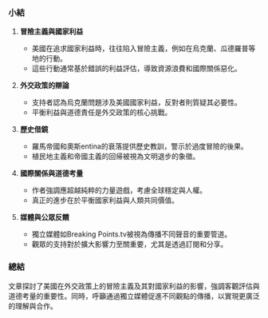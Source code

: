 ### 小結

1. **冒險主義與國家利益**
   - 美國在追求國家利益時，往往陷入冒險主義，例如在烏克蘭、瓜德羅普等地的行動。
   - 這些行動通常基於錯誤的利益評估，導致資源浪費和國際關係惡化。

2. **外交政策的辯論**
   - 支持者認為烏克蘭問題涉及美國國家利益，反對者則質疑其必要性。
   - 平衡利益與道德責任是外交政策的核心挑戰。

3. **歷史借鏡**
   - 羅馬帝國和奧斯entina的衰落提供歷史教訓，警示於過度冒險的後果。
   - 植民地主義和帝國主義的回帰被視為文明退步的象徵。

4. **國際關係與道德考量**
   - 作者強調應超越純粹的力量遊戲，考慮全球穩定與人權。
   - 真正的進步在於平衡國家利益與人類共同價值。

5. **媒體與公眾反饋**
   - 獨立媒體如Breaking Points.tv被視為傳播不同聲音的重要管道。
   - 觀眾的支持對於擴大影響力至關重要，尤其是透過訂閱和分享。

### 總結

文章探討了美國在外交政策上的冒險主義及其對國家利益的影響，強調客觀評估與道德考量的重要性。同時，呼籲通過獨立媒體促進不同觀點的傳播，以實現更廣泛的理解與合作。